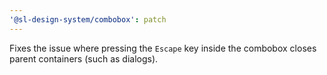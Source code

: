 ```yaml
---
'@sl-design-system/combobox': patch
---
```


Fixes the issue where pressing the `Escape` key inside the combobox closes parent containers (such as dialogs).
